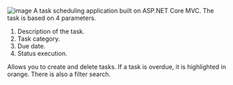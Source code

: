 ![image](https://github.com/Nechalate/ToDo-application/assets/64017374/96d81db2-55fe-4874-a8bf-0615e8a242f6)
A task scheduling application built on ASP.NET Core MVC.
The task is based on 4 parameters.
1. Description of the task.
2. Task category.
3. Due date.
4. Status execution.

Allows you to create and delete tasks. If a task is overdue, it is highlighted in orange. There is also a filter search.
